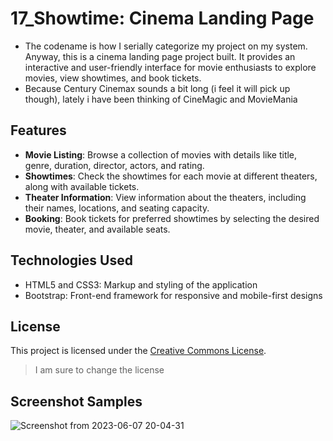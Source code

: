 # 17_Showtime: Cinema Landing Page

- The codename is how I serially categorize my project on my system. Anyway, this is a cinema landing page project built.  It provides an interactive and user-friendly interface for movie enthusiasts to explore movies, view showtimes, and book tickets. 
- Because Century Cinemax sounds a bit long (i feel it will pick up though), lately i have been thinking of CineMagic and MovieMania 

## Features

- **Movie Listing**: Browse a collection of movies with details like title, genre, duration, director, actors, and rating.
- **Showtimes**: Check the showtimes for each movie at different theaters, along with available tickets.
- **Theater Information**: View information about the theaters, including their names, locations, and seating capacity.
- **Booking**: Book tickets for preferred showtimes by selecting the desired movie, theater, and available seats.


## Technologies Used
- HTML5 and CSS3: Markup and styling of the application
- Bootstrap: Front-end framework for responsive and mobile-first designs


## License

This project is licensed under the [Creative Commons License](LICENSE).
>I am sure to change the license


## Screenshot Samples
![Screenshot from 2023-06-07 20-04-31](https://github.com/magvtv/17_Showtime/assets/62017731/ccaada38-cec5-4b99-b57d-16e14f62e0f4)
